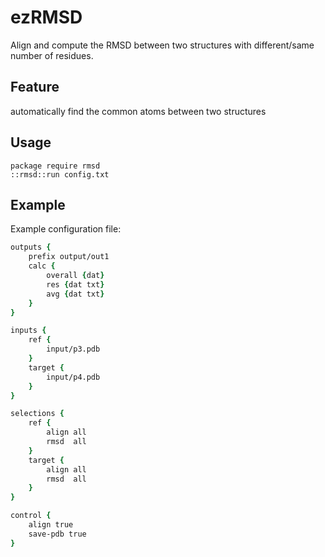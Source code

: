 # ezRMSD
Align and compute the RMSD between two structures with different/same number of residues.


## Feature
automatically find the common atoms between two structures

## Usage
```
package require rmsd
::rmsd::run config.txt
```

## Example 
Example configuration file:
```tcl
outputs {
    prefix output/out1
    calc {
        overall {dat}
        res {dat txt}
        avg {dat txt}
    }
}

inputs {
    ref {
        input/p3.pdb
    }
    target {
        input/p4.pdb
    }
}

selections {
    ref {
        align all
        rmsd  all
    }
    target {
        align all
        rmsd  all
    }
}

control {
    align true
    save-pdb true
}
```
